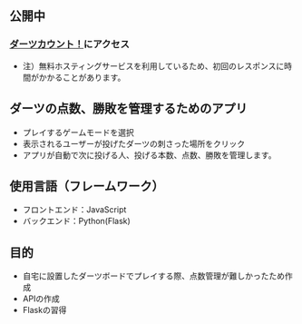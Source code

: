 ## 公開中
### [ダーツカウント！](https://dart-count.onrender.com)にアクセス
- 注）無料ホスティングサービスを利用しているため、初回のレスポンスに時間がかかることがあります。

## ダーツの点数、勝敗を管理するためのアプリ
- プレイするゲームモードを選択
- 表示されるユーザーが投げたダーツの刺さった場所をクリック
- アプリが自動で次に投げる人、投げる本数、点数、勝敗を管理します。

## 使用言語（フレームワーク）
- フロントエンド：JavaScript
- バックエンド：Python(Flask)

## 目的
- 自宅に設置したダーツボードでプレイする際、点数管理が難しかったため作成
- APIの作成
- Flaskの習得
